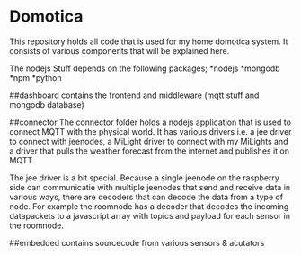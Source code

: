 Domotica
========
This repository holds all code that is used for my home domotica system. It consists of various components that will be explained here.

The nodejs Stuff depends on the following packages; 
    *nodejs
    *mongodb
    *npm
    *python

##dashboard
contains the frontend and middleware (mqtt stuff and mongodb database)
 
##connector
The connector folder holds a nodejs application that is used to connect MQTT with the physical world. It has various drivers i.e. a jee driver to connect with jeenodes, a MiLight driver to connect with my MiLights and a driver that pulls the weather forecast from the internet and publishes it on MQTT.

The jee driver is a bit special. Because a single jeenode on the raspberry side can communicatie with multiple jeenodes that send and receive data in various ways, there are decoders that can decode the data from a type of node. For example the roomnode has a decoder that decodes the incoming datapackets to a javascript array with topics and payload for each sensor in the roomnode.

##embedded
contains sourcecode from various sensors & acutators
